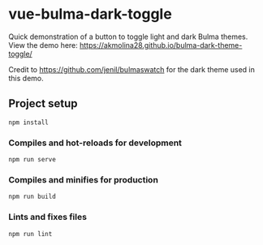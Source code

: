 # vue-bulma-dark-toggle

Quick demonstration of a button to toggle light and dark Bulma themes. View the demo here: https://akmolina28.github.io/bulma-dark-theme-toggle/

Credit to https://github.com/jenil/bulmaswatch for the dark theme used in this demo.

## Project setup
```
npm install
```

### Compiles and hot-reloads for development
```
npm run serve
```

### Compiles and minifies for production
```
npm run build
```

### Lints and fixes files
```
npm run lint
```
